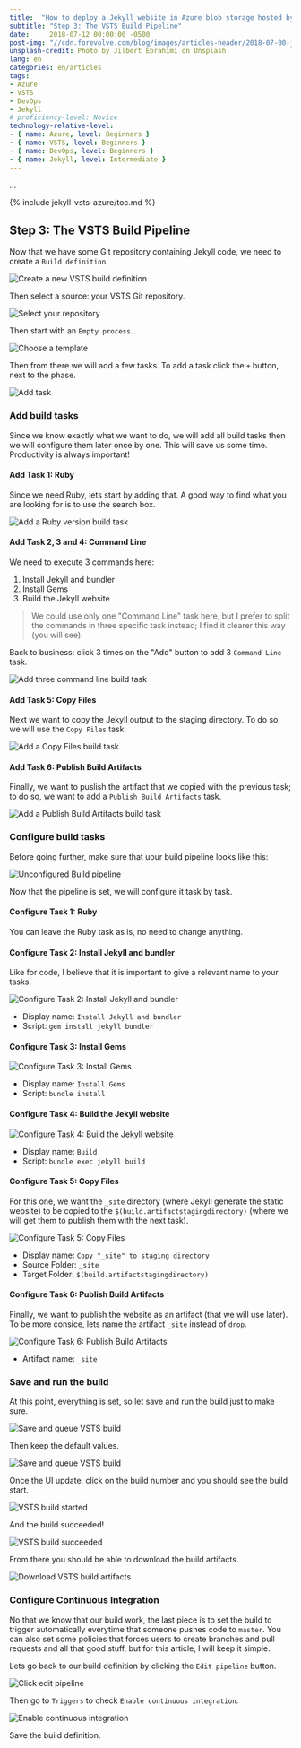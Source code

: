 ```yaml
---
title:  "How to deploy a Jekyll website in Azure blob storage hosted by Azure static website using a VSTS continuous deployment pipeline"
subtitle: "Step 3: The VSTS Build Pipeline"
date:     2018-07-12 00:00:00 -0500
post-img: "//cdn.forevolve.com/blog/images/articles-header/2018-07-00-jekyll-vsts-azure-v3.jpg"
unsplash-credit: Photo by Jilbert Ebrahimi on Unsplash
lang: en
categories: en/articles
tags: 
- Azure
- VSTS
- DevOps
- Jekyll
# proficiency-level: Novice
technology-relative-level:
- { name: Azure, level: Beginners }
- { name: VSTS, level: Beginners }
- { name: DevOps, level: Beginners }
- { name: Jekyll, level: Intermediate }
---
```


...<!--more-->

{% include jekyll-vsts-azure/toc.md %}

## Step 3: The VSTS Build Pipeline

Now that we have some Git repository containing Jekyll code, we need to create a `Build definition`.

![Create a new VSTS build definition](//cdn.forevolve.com/blog/images/2018/VSTS-new-build-definition.png)

Then select a source: your VSTS Git repository.

![Select your repository](//cdn.forevolve.com/blog/images/2018/VSTS-create-build-1-source.png)

Then start with an `Empty process`.

![Choose a template](//cdn.forevolve.com/blog/images/2018/VSTS-create-build-2-empty-process.png)

Then from there we will add a few tasks. To add a task click the `+` button, next to the phase.

![Add task](//cdn.forevolve.com/blog/images/2018/VSTS-create-build-3-add-task.png)

### Add build tasks

Since we know exactly what we want to do, we will add all build tasks then we will configure them later once by one. This will save us some time. Productivity is always important!

#### Add Task 1: Ruby

Since we need Ruby, lets start by adding that. A good way to find what you are looking for is to use the search box.

![Add a Ruby version build task](//cdn.forevolve.com/blog/images/2018/VSTS-create-build-4-task-ruby.png)

#### Add Task 2, 3 and 4: Command Line

We need to execute 3 commands here:

1.  Install Jekyll and bundler
1.  Install Gems
1.  Build the Jekyll website

> We could use only one "Command Line" task here, but I prefer to split the commands in three specific task instead; I find it clearer this way (you will see).

Back to business: click 3 times on the "Add" button to add 3 `Command Line` task.

![Add three command line build task](//cdn.forevolve.com/blog/images/2018/VSTS-create-build-5-task-command-line.png)

#### Add Task 5: Copy Files

Next we want to copy the Jekyll output to the staging directory.
To do so, we will use the `Copy Files` task.

![Add a Copy Files build task](//cdn.forevolve.com/blog/images/2018/VSTS-create-build-6-task-copy-files.png)

#### Add Task 6: Publish Build Artifacts

Finally, we want to puslish the artifact that we copied with the previous task; to do so, we want to add a `Publish Build Artifacts` task.

![Add a Publish Build Artifacts build task](//cdn.forevolve.com/blog/images/2018/VSTS-create-build-7-publish-build-artifacts.png)

### Configure build tasks

Before going further, make sure that uour build pipeline looks like this:

![Unconfigured Build pipeline](//cdn.forevolve.com/blog/images/2018/VSTS-create-build-8-all-tasks.png)

Now that the pipeline is set, we will configure it task by task.

#### Configure Task 1: Ruby

You can leave the Ruby task as is, no need to change anything.

#### Configure Task 2: Install Jekyll and bundler

Like for code, I believe that it is important to give a relevant name to your tasks.

![Configure Task 2: Install Jekyll and bundler](//cdn.forevolve.com/blog/images/2018/VSTS-configure-task-2.png)

- Display name: `Install Jekyll and bundler`
- Script: `gem install jekyll bundler`

#### Configure Task 3: Install Gems

![Configure Task 3: Install Gems](//cdn.forevolve.com/blog/images/2018/VSTS-configure-task-3.png)

- Display name: `Install Gems`
- Script: `bundle install`

#### Configure Task 4: Build the Jekyll website

![Configure Task 4: Build the Jekyll website](//cdn.forevolve.com/blog/images/2018/VSTS-configure-task-4.png)

- Display name: `Build`
- Script: `bundle exec jekyll build`

#### Configure Task 5: Copy Files

For this one, we want the `_site` directory (where Jekyll generate the static website) to be copied to the `$(build.artifactstagingdirectory)` (where we will get them to publish them with the next task).

![Configure Task 5: Copy Files](//cdn.forevolve.com/blog/images/2018/VSTS-configure-task-5.png)

- Display name: `Copy "_site" to staging directory`
- Source Folder: `_site`
- Target Folder: `$(build.artifactstagingdirectory)`

#### Configure Task 6: Publish Build Artifacts

Finally, we want to publish the website as an artifact (that we will use later). To be more consice, lets name the artifact `_site` instead of `drop`.

![Configure Task 6: Publish Build Artifacts](//cdn.forevolve.com/blog/images/2018/VSTS-configure-task-6.png)

- Artifact name: `_site`

### Save and run the build

At this point, everything is set, so let save and run the build just to make sure.

![Save and queue VSTS build](//cdn.forevolve.com/blog/images/2018/VSTS-save-and-queue-build.png)

Then keep the default values.

![Save and queue VSTS build](//cdn.forevolve.com/blog/images/2018/VSTS-save-and-queue-build-2.png)

Once the UI update, click on the build number and you should see the build start.

![VSTS build started](//cdn.forevolve.com/blog/images/2018/VSTS-build-started.gif)

And the build succeeded!

![VSTS build succeeded](//cdn.forevolve.com/blog/images/2018/VSTS-build-succeeded.png)

From there you should be able to download the build artifacts.

![Download VSTS build artifacts](//cdn.forevolve.com/blog/images/2018/VSTS-download-build-artifacts.png)

### Configure Continuous Integration

No that we know that our build work, the last piece is to set the build to trigger automatically everytime that someone pushes code to `master`.
You can also set some policies that forces users to create branches and pull requests and all that good stuff, but for this article, I will keep it simple.

Lets go back to our build definition by clicking the `Edit pipeline` button.

![Click edit pipeline](//cdn.forevolve.com/blog/images/2018/VSTS-build-edit-pipeline.png)

Then go to `Triggers` to check `Enable continuous integration`.

![Enable continuous integration](//cdn.forevolve.com/blog/images/2018/VSTS-build-enable-continuous-integration.png)

Save the build definition.
